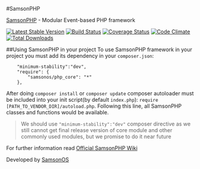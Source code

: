#SamsonPHP

[SamsonPHP](http://samsonphp.com) - Modular Event-based PHP framework

[![Latest Stable Version](https://poser.pugx.org/samsonos/php_core/v/stable.svg)](https://packagist.org/packages/samsonos/php_core) 
[![Build Status](https://travis-ci.org/samsonos/php_core.png)](https://travis-ci.org/samsonos/php_core)
[![Coverage Status](https://img.shields.io/coveralls/samsonos/php_core.svg)](https://coveralls.io/r/samsonos/php_core?branch=master)
[![Code Climate](https://codeclimate.com/github/samsonos/php_core/badges/gpa.svg)](https://codeclimate.com/github/samsonos/php_core) 
[![Total Downloads](https://poser.pugx.org/samsonos/php_core/downloads.svg)](https://packagist.org/packages/samsonos/php_core)

##Using SamsonPHP in your project
To use SamsonPHP framework in your project you must add its dependency in your ```composer.json```:
```
    "minimum-stability":"dev",
    "require": {
        "samsonos/php_core": "*"
    }, 
```
After doing ```composer install``` or ```composer update``` composer autoloader must be included
into your init script(by default ```index.php```): ```require [PATH_TO_VENDOR_DIR]/autoload.php```.
Following this line, all SamsonPHP classes and functions would be available.

> We should use ```"minimum-stability":"dev"``` composer directive as we still cannot get
> final release version of core module and other commonly used modules, but we promise to
> do it near future

For further information read [Official SamsonPHP Wiki](https://github.com/samsonos/php_core/wiki)

Developed by [SamsonOS](http://samsonos.com/)
